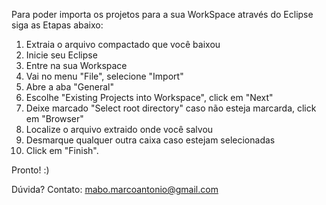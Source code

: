 
Para poder importa os projetos para a sua WorkSpace através do Eclipse siga as Etapas abaixo:

1. Extraia o arquivo compactado que você baixou
2. Inicie seu Eclipse
3. Entre na sua Workspace
4. Vai no menu "File", selecione "Import"
5. Abre a aba "General" 
6. Escolhe "Existing Projects into Workspace", click em "Next"
7. Deixe marcado "Select root directory" caso não esteja marcarda, click em "Browser"
8. Localize o arquivo extraido onde você salvou
9. Desmarque qualquer outra caixa caso estejam selecionadas
10. Click em "Finish".

Pronto! :)

Dúvida?
Contato: mabo.marcoantonio@gmail.com
